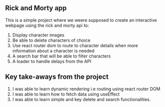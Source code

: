 ## Rick and Morty app

This is a simple project where we weere supposed to create an interactive webpage using the rick and morty api to:
1. Display character images
2. Be able to delete characters of choice
3. Use react router dom to route to character details when more information about a character is needed
4. A search bar that will be able to filter characters
5. A loader to handle delays from the API

## Key take-aways from the project

1. I was able to learn dynamic rendering i.e routing using react router DOM
2. I was able to learn how to fetch data using useEffect
3. I was able to learn simple and key delete and search functionalities.